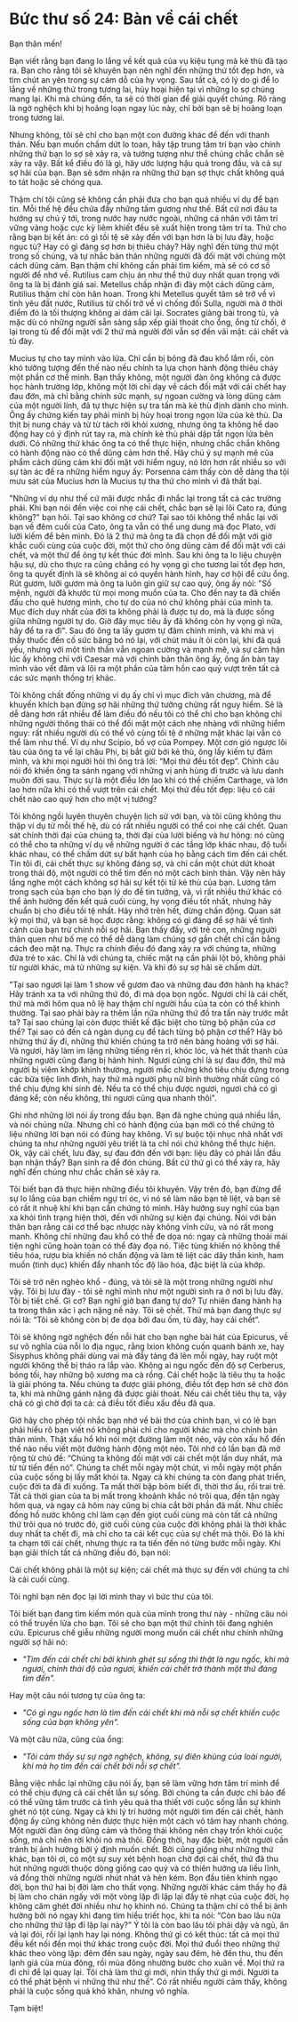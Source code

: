 # Bức thư số 24: Bàn về cái chết

Bạn thân mến!

Bạn viết rằng bạn đang lo lắng về kết quả của vụ kiệu tụng mà kẻ thù đã tạo ra. Bạn cho rằng tôi sẽ khuyên bạn nên nghĩ đến những thứ tốt đẹp hơn, và tìm chút an yên trong sự cám dỗ của hy vọng. Sau tất cả, có lý do gì để lo lắng về những thứ trong tương lai, hủy hoại hiện tại vì những lo sợ chúng mang lại. Khi mà chúng đến, ta sẽ có thời gian để giải quyết chúng. Rõ ràng là ngờ nghệch khi bị hoảng loạn ngay lúc này, chỉ bởi bạn sẽ bị hoảng loạn trong tương lai.

Nhưng không, tôi sẽ chỉ cho bạn một con đường khác để đến với thanh thản. Nếu bạn muốn chấm dứt lo toan, hãy tập trung tâm trí bạn vào chính những thứ bạn lo sợ sẽ xảy ra, và tưởng tượng như thể chúng chắc chắn sẽ xảy ra vậy. Bất kể điều đó là gì, hãy ước lượng hậu quả trong đầu, và cả sự sợ hãi của bạn. Bạn sẽ sớm nhận ra những thứ bạn sợ thực chất không quá to tát hoặc sẽ chóng qua.

Thậm chí tôi cũng sẽ không cần phải đưa cho bạn quá nhiều ví dụ để bạn tin. Mỗi thế hệ đều chứa đầy những tấm gương như thế. Bất cứ nơi đâu ta hướng sự chú ý tới, trong nước hay nước ngoài, những cá nhân với tâm trí vững vàng hoặc cực kỳ liêm khiết đều sẽ xuất hiện trong tâm trí ta. Thử cho rằng bạn bị kết án: có gì tồi tệ sẽ xảy đến với bạn hơn là bị lưu đày, hoặc ngục tù? Hay có gì đáng sợ hơn bị thiêu cháy? Hãy nghĩ đến từng thứ một trong số chúng, và tự nhắc bản thân những người đã đối mặt với chúng một cách dũng cảm. Bạn thậm chí không cần phải tìm kiếm, mà sẽ có cơ số người để nhớ về. Rutilius cam chịu án như thể thứ duy nhất quan trọng với ông ta là bị đánh giá sai. Metellus chấp nhận đi đày một cách dũng cảm, Rutilius thậm chí còn hân hoan. Trong khi Metellus quyết tâm sẽ trở về vì tình yêu đất nước, Rutilius từ chối trở về vì chống đối Sulla, người mà ở thời điểm đó là tối thượng không ai dám cãi lại. Socrates giảng bài trong tù, và mặc dù có những người sẵn sàng sắp xếp giải thoát cho ổng, ổng từ chối, ở lại trong tù để đối mặt với 2 thứ mà người đời vẫn sợ đến vãi mật: cái chết và tù đày.

Mucius tự cho tay mình vào lửa. Chỉ cần bị bỏng đã đau khổ lắm rồi, còn khó tưởng tượng đến thế nào nếu chính ta lựa chọn hành động thiêu cháy một phần cơ thể mình. Bạn thấy không, một người đàn ông không cả được học hành trường lớp, không một lời chỉ dạy về cách đối mặt với cái chết hay đau đớn, mà chỉ bằng chính sức mạnh, sự ngoan cường và lòng dũng cảm của một người lính, đã tự thực hiện sự tra tấn mà kẻ thù định dành cho mình. Ông ấy chứng kiến tay phải mình bị hủy hoại trong ngọn lửa của kẻ thù. Da thịt bị nung cháy và từ từ tách rời khỏi xương, nhưng ông ta không hề dao động hay có ý định rút tay ra, mà chính kẻ thù phải dập tắt ngọn lửa bên dưới. Có những thứ khác ông ta có thể thực hiện, nhưng chắc chắn không có hành động nào có thể dũng cảm hơn thế. Hãy chú ý sự mạnh mẽ của phẩm cách dũng cảm khi đối mặt với hiểm nguy, nó lớn hơn rất nhiều so với sự tàn ác đề ra những hiểm nguy ấy: Porsenna cảm thấy còn dễ dàng tha tội mưu sát của Mucius hơn là Mucius tự tha thứ cho mình vì đã thất bại.

"Những ví dụ như thế cứ mãi được nhắc đi nhắc lại trong tất cả các trường phái. Khi bạn nói đến việc coi nhẹ cái chết, chắc bạn sẽ lại lôi Cato ra, đúng không?" bạn hỏi. Tại sao không cơ chứ? Tại sao tôi không thể nhắc lại với bạn về đêm cuối của Cato, ông ta vẫn có thể ung dung mà đọc Plato, với lưỡi kiếm để bên mình. Đó là 2 thứ mà ông ta đã chọn để đối mặt với giờ khắc cuối cùng của cuộc đời, một thứ cho ông dũng cảm để đối mặt với cái chết, và một thứ để ông tự kết thúc đời mình. Sau khi ông ta lo liệu chuyện hậu sự, dù cho thực ra cũng chẳng có hy vọng gì cho tương lai tốt đẹp hơn, ông ta quyết định là sẽ không ai có quyền hành hình, hay cơ hội để cứu ổng. Rút gươm, lưỡi gươm mà ông ta luôn gìn giữ sự cao quý, ông ấy nói: "Số mệnh, người đã khước từ mọi mong muốn của ta. Cho đến nay ta đã chiến đấu cho quê hương mình, cho tự do của nó chứ không phải của mình ta. Mục đích duy nhất của đời ta không phải là được tự do, mà là được sống giữa những người tự do. Giờ đây mục tiêu ấy đã không còn hy vọng gì nữa, hãy để ta ra đi". Sau đó ông ta lấy gươm tự đâm chính mình, và khi mà vị thầy thuốc đến cố sức băng bó nó lại, với chút máu ít ỏi còn lại, khi đã quá yếu, nhưng với một tinh thần vẫn ngoan cường và mạnh mẽ, và sự căm hận lúc ấy không chỉ với Caesar mà với chính bản thân ông ấy, ông ấn bàn tay mình vào vết đâm và lôi ra một phần của tâm hồn cao quý vượt trên tất cả các sức mạnh thống trị khác.

Tôi không chất đống những ví dụ ấy chỉ vì mục đích văn chương, mà để khuyến khích bạn đừng sợ hãi những thứ tưởng chừng rất nguy hiểm. Sẽ là dễ dàng hơn rất nhiều để làm điều đó nếu tôi có thể chỉ cho bạn không chỉ những người thông thái có thể đối mặt một cách nhẹ nhàng với những hiểm nguy: rất nhiều người dù có thể vô cùng tồi tệ ở những mặt khác lại vẫn có thể làm như thế. Ví dụ như Scipio, bố vợ của Pompey. Một cơn gió ngược lôi tàu của ông ta về lại châu Phi, bị bắt giữ bởi kẻ thù, ông lấy kiếm tự đâm mình, và khi mọi người hỏi thì ông trả lời: “Mọi thứ đều tốt đẹp”. Chính câu nói đó khiến ông ta sánh ngang với những vị anh hùng đi trước và lưu danh muôn đời sau. Thực sự là một điều lớn lao khi có thể chiếm Carthage, và lớn lao hơn nữa khi có thể vượt trên cái chết. Mọi thứ đều tốt đẹp: liệu có cái chết nào cao quý hơn cho một vị tướng?

Tôi không ngồi luyên thuyên chuyện lịch sử với bạn, và tôi cũng không thu thập ví dụ từ mỗi thế hệ, dù có rất nhiều người có thể coi nhẹ cái chết. Quan sát chính thời đại của chúng ta, thời đại của lười biếng và hư hỏng: nó cũng có thể cho ta những ví dụ về những người ở các tầng lớp khác nhau, độ tuổi khác nhau, có thể chấm dứt sự bất hạnh của họ bằng cách tìm đến cái chết. Tin tôi đi, cái chết thực sự không đáng sợ, và chỉ cần một chút dứt khoát trong thái độ, một người có thể tìm đến nó một cách bình thản. Vậy nên hãy lắng nghe một cách không sợ hãi sự kết tội từ kẻ thù của bạn. Lương tâm trong sạch của bạn cho bạn lý do để tin tưởng, và, vì rất nhiều thứ khác có thể ảnh hưởng đến kết quả cuối cùng, hy vọng điều tốt nhất, nhưng hãy chuẩn bị cho điều tồi tệ nhất. Hãy nhớ trên hết, đừng chấn động. Quan sát kỹ mọi thứ, và bạn sẽ học được rằng: không có gì đáng để sợ hãi về tình cảnh của bạn trừ chính nỗi sợ hãi. Bạn thấy đấy, với trẻ con, những người thân quen như bố mẹ có thể dễ dàng làm chúng sợ gần chết chỉ cần bằng cách đeo mặt nạ. Thực ra chính điều đó đang xảy ra với chúng ta, những đứa trẻ to xác. Chỉ là với chúng ta, chiếc mặt nạ cần phải lột bỏ, không phải từ người khác, mà từ những sự kiện. Và khi đó sự sợ hãi sẽ chấm dứt.

"Tại sao ngươi lại làm 1 show về gươm đao và những đau đớn hành hạ khác? Hãy tránh xa ta với những thứ đó, đi mà dọa bọn ngốc. Ngươi chỉ là cái chết, thứ mà mới hôm qua nô lệ hay thậm chí người hầu của ta còn có thể khinh thường. Tại sao phải bày ra thêm lần nữa những thứ đồ tra tấn này trước mắt ta? Tại sao chúng lại còn được thiết kế đặc biệt cho từng bộ phận của cơ thể? Tại sao có đến cả ngàn dụng cụ để tách từng bộ phận cơ thể? Hãy bỏ những thứ ấy đi, những thứ khiến chúng ta trở nên bàng hoàng với sợ hãi. Và ngươi, hãy làm im lặng những tiếng rên rỉ, khóc lóc, và hét thất thanh của những người cũng đang bị hành hình. Ngươi cũng chỉ là sự đau đớn, thứ mà người bị viêm khớp khinh thường, người mắc chứng khó tiêu chịu đựng trong các bữa tiệc linh đình, hay thứ mà người phụ nữ bình thường nhất cũng có thể chịu đựng khi sinh đẻ. Nếu ta có thể chịu được ngươi, ngươi chả có gì đáng kể; còn nếu không, thì ngươi cũng qua nhanh thôi".

Ghi nhớ những lời nói ấy trong đầu bạn. Bạn đã nghe chúng quá nhiều lần, và nói chúng nữa. Nhưng chỉ có hành động của bạn mới có thể chứng tỏ liệu những lời bạn nói có đúng hay không. Vì sự buộc tội nhục nhã nhất với chúng ta như những người yêu triết là ta chỉ nói chứ không thể thực hiện. Ok, vậy cái chết, lưu đày, sự đau đớn đến với bạn: liệu đây có phải lần đầu bạn nhận thấy? Bạn sinh ra để đón chúng. Bất cứ thứ gì có thể xảy ra, hãy nghĩ đến chúng như chắc chắn sẽ xảy ra.

Tôi biết bạn đã thực hiện những điều tôi khuyên. Vậy trên đó, bạn đừng để sự lo lắng của bạn chiếm ngự trí óc, vì nó sẽ làm não bạn tê liệt, và bạn sẽ có rất ít nhuệ khí khi bạn cần chứng tỏ mình. Hãy hướng suy nghĩ của bạn xa khỏi tình trạng hiện thời, đến với những sự kiện đại chúng. Nói với bản thân bạn rằng cái cơ thể bạc nhược này không vĩnh cửu, và nó rất mong manh. Không chỉ những đau khổ có thể đe dọa nó: ngay cả những thoải mái tiện nghi cũng hoàn toàn có thể đày đọa nó. Tiệc tùng khiến nó không thể tiêu hóa, rượu bia khiến nó chấn động và làm tê liệt các dây thần kinh, ham muốn (tình dục) khiến đẩy nhanh tốc độ lão hóa, đặc biệt là của khớp.

Tôi sẽ trở nên nghèo khổ - đúng, và tôi sẽ là một trong những người như vậy. Tôi bị lưu đày - tôi sẽ nghĩ mình như một người sinh ra ở nơi bị lưu đày. Tôi bị tiết chế. Gì cơ? Bạn nghĩ giờ bạn đang tự do? Tự nhiên đang hành hạ ta trong thân xác ì ạch nặng nề này. Tôi sẽ chết. Thứ mà bạn đang thực sự nói là: “Tôi sẽ không còn bị đe dọa bởi đau ốm, tù đày, hay cái chết”.

Tôi sẽ không ngờ nghệch đến nỗi hát cho bạn nghe bài hát của Epicurus, về sự vô nghĩa của nỗi lo địa ngục, rằng Ixion không cuốn quanh bánh xe, hay Sisyphus không phải dùng vai mà đẩy tảng đá lên mỗi ngày, hay ruột một người không thể bị tháo ra lắp vào. Không ai ngu ngốc đến độ sợ Cerberus, bóng tối, hay những bộ xương ma cà rồng. Cái chết hoặc là tiêu thụ ta hoặc là giải phóng ta. Nếu chúng ta được giải phóng, điều tốt đẹp hơn sẽ chờ đón ta, khi mà những gánh nặng đã được giải thoát. Nếu cái chết tiêu thụ ta, vậy chả có gì chờ đợi ta cả: cả điều tốt điều xấu đều đã qua.

Giờ hãy cho phép tôi nhắc bạn nhớ về bài thơ của chính bạn, vì có lẽ bạn phải hiểu rõ bạn viết nó không phải chỉ cho người khác mà cho chính bản thân mình. Thật xấu hổ khi nói một đường làm một nẻo, vậy còn xấu hổ đến thế nào nếu viết một đường hành động một nẻo. Tôi nhớ có lần bạn đã mở rộng từ chủ đề: “Chúng ta không đối mặt với cái chết một lần duy nhất, mà từ từ tiến đến nó”. Chúng ta chết mỗi ngày một chút, vì mỗi ngày một phần của cuộc sống bị lấy mất khỏi ta. Ngay cả khi chúng ta còn đang phát triển, cuộc đời ta đã đi xuống. Ta mất thời bập bõm biết đi, thời thơ ấu, rồi trai trẻ. Tất cả thời gian của ta bị mất trong khoảnh khắc nó trôi qua, đến tận ngày hôm qua, và ngay cả hôm nay cũng bị chia cắt bởi phần đã mất. Như chiếc đồng hồ nước không chỉ làm cạn đến giọt cuối cùng mà còn tất cả những thứ trôi qua nó trước đó, giờ cuối cùng của cuộc đời không phải là thời khắc duy nhất ta chết đi, mà chỉ cho ta cái kết cục của sự chết mà thôi. Đó là khi ta chạm tới cái chết, nhưng thực ra ta tiến đến nó từng bước mỗi ngày. Khi bạn giải thích tất cả những điều đó, bạn nói:

Cái chết không phải là một sự kiện; cái chết mà thực sự đến với chúng ta chỉ là cái cuối cùng.

Tôi nghĩ bạn nên đọc lại lời mình thay vì bức thư của tôi.

Tôi biết bạn đang tìm kiếm món quà của mình trong thư này - những câu nói có thể truyền lửa cho bạn. Tôi sẽ cho bạn một thứ chính tôi đang nghiên cứu. Epicurus chế giễu những người mong muốn cái chết như chính những người sợ hãi nó:

- _"Tìm đến cái chết chỉ bởi khinh ghét sự sống thì thật là ngu ngốc, khi mà ngươi, chính thái độ của ngươi, khiến cái chết trở thành một thứ đáng tìm đến"._

Hay một câu nói tương tự của ông ta:

- _"Có gì ngu ngốc hơn là tìm đến cái chết khi mà nỗi sợ chết khiến cuộc sống của bạn không yên"._

Và một câu nữa, cũng của ổng:

- _"Tôi cảm thấy sự sự ngờ nghệch, không, sự điên khùng của loài người, khi mà họ tìm đến cái chết bởi nỗi sợ chết"._

Bằng việc nhắc lại những câu nói ấy, bạn sẽ làm vững hơn tâm trí mình để có thể chịu đựng cả cái chết lẫn sự sống. Bởi chúng ta cần được chỉ bảo để có thể vững tâm trước cả tình yêu quá tha thiết với cuộc sống lẫn sự khinh ghét nó tột cùng. Ngay cả khi lý trí hướng một người tìm đến cái chết, hành động ấy cũng không nên được thực hiện một cách vô tâm hay nhanh chóng. Một người đàn ông dũng cảm và thông thái không nên chạy trốn khỏi cuộc sống, mà chỉ nên rời khỏi nó mà thôi. Đồng thời, hay đặc biệt, một người cần tránh bị ảnh hưởng bởi ý định muốn chết. Bởi cũng giống như những thứ khác, bạn tôi ơi, có một sự suy xét bệnh hoạn chờ đợi cái chết, thứ đã thu hút những người thuộc dòng giống cao quý và có thiên hướng ưa liều lĩnh, và đồng thời những người nhút nhát và hèn kém. Bọn đầu tiên khinh ngạo đời, bọn thứ hai bị đời làm cho thất vọng. Những người khác cảm thấy họ đã bị làm cho chán ngấy với một vòng lặp đi lặp lại đầy tẻ nhạt của cuộc đời, họ không căm ghét đời nhiều như họ khinh nó. Chúng ta thậm chí có thể bị ảnh hưởng bởi nó ngay khi đang tìm hiểu triết học, khi ta nói: “Còn bao lâu nữa cho những thứ lặp đi lặp lại này?” Ý tôi là còn bao lâu tôi phải dậy và ngủ, ăn và lại đói, rồi lại lạnh hay lại nóng. Không thứ gì có kết thúc: tất cả mọi thứ đều kết nối đến mọi thứ khác trong cuộc đời. Mọi thứ đuổi theo những thứ khác theo vòng lặp: đêm đến sau ngày, ngày sau đêm, hè đến thu, thu đến lạnh giá của mùa đông, rồi mùa đông nhường bước cho xuân về. Mọi thứ ra đi chỉ để lại quay lại. Tôi chả làm thứ gì mới, nhìn thấy thứ gì mới. Người ta có thể phát bệnh vì những thứ như thế”. Có rất nhiều người cảm thấy, không phải là cuộc sống quá khó khăn, nhưng vô nghĩa.

Tạm biệt!